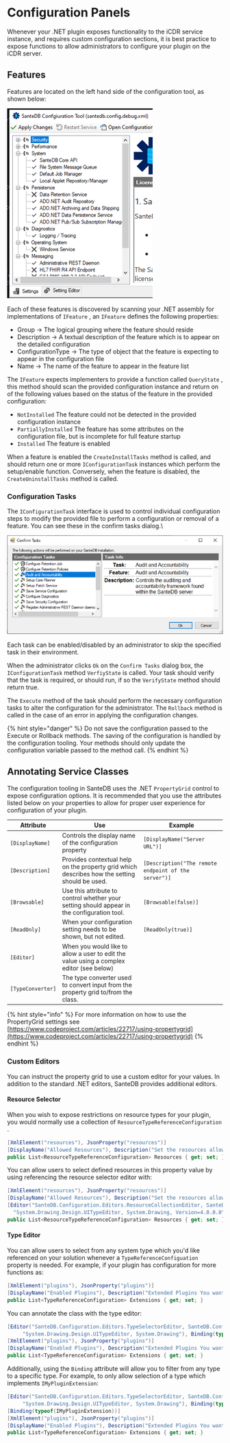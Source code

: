 # Configuration Panels

Whenever your .NET plugin exposes functionality to the iCDR service instance, and requires custom configuration sections, it is best practice to expose functions to allow administrators to configure your plugin on the iCDR server.&#x20;

## Features

Features are located on the left hand side of the configuration tool, as shown below:

![](<../../../../.gitbook/assets/image (370).png>)

Each of these features is discovered by scanning your .NET assembly for implementations of `IFeature` , an `IFeature` defines the following properties:

* Group -> The logical grouping where the feature should reside
* Description -> A textual description of the feature which is to appear on the detailed configuration
* ConfigurationType -> The type of object that the feature is expecting to appear in the configuration file
* Name -> The name of the feature to appear in the feature list

The `IFeature` expects implementers to provide a function called `QueryState` , this method should scan the provided configuration instance and return on of the following values based on the status of the feature in the provided configuration:

* `NotInstalled` The feature could not be detected in the provided configuration instance
* `PartiallyInstalled` The feature has some attributes on the configuration file, but is incomplete for full feature startup
* `Installed` The feature is enabled

When a feature is enabled the `CreateInstallTasks` method is called, and should return one or more `IConfigurationTask` instances which perform the setup/enable function. Conversely, when the feature is disabled, the `CreateUninstallTasks` method is called.

### Configuration Tasks

The `IConfigurationTask` interface is used to control individual configuration steps to modify the provided file to perform a configuration or removal of a feature. You can see these in the confirm tasks dialog.\


![](<../../../../.gitbook/assets/image (367).png>)

Each task can be enabled/disabled by an administrator to skip the specified task in their environment.

When the administrator clicks `Ok` on the `Confirm Tasks` dialog box, the `IConfigurationTask` method `VerfiyState` is called. Your task should verify that the task is required, or should run, if so the `VerifyState` method should return true.&#x20;

The `Execute` method of the task should perform the necessary configuration tasks to alter the configuration for the administrator. The `Rollback` method is called in the case of an error in applying the configuration changes.&#x20;

{% hint style="danger" %}
Do not save the configuration passed to the Execute or Rollback methods. The saving of the configuration is handled by the configuration tooling. Your methods should only update the configuration variable passed to the method call.
{% endhint %}

## Annotating Service Classes

The configuration tooling in SanteDB uses the .NET `PropertyGrid` control to expose configuration options. It is recommended that you use the attributes listed below on your properties to allow for proper user experience for configuration of your plugin.

| Attribute         | Use                                                                                           | Example                                              |
| ----------------- | --------------------------------------------------------------------------------------------- | ---------------------------------------------------- |
| `[DisplayName]`   | Controls the display name of the configuration property                                       | `[DisplayName("Server URL")]`                        |
| `[Description]`   | Provides contextual help on the property grid which describes how the setting should be used. | `[Description("The remote endpoint of the server")]` |
| `[Browsable]`     | Use this attribute to control whether your setting should appear in the configuration tool.   | `[Browsable(false)]`                                 |
| `[ReadOnly]`      | When your configuration setting needs to be shown, but not edited.                            | `[ReadOnly(true)]`                                   |
| `[Editor]`        | When you would like to allow a user to edit the value using a complex editor (see below)      |                                                      |
| `[TypeConverter]` | The type converter used to convert input from the property grid to/from the class.            |                                                      |

{% hint style="info" %}
For more information on how to use the PropertyGrid settings see [https://www.codeproject.com/articles/22717/using-propertygrid](https://www.codeproject.com/articles/22717/using-propertygrid)
{% endhint %}

### Custom Editors

You can instruct the property grid to use a custom editor for your values. In addition to the standard .NET editors, SanteDB provides additional editors.

#### Resource Selector

When you wish to expose restrictions on resource types for your plugin, you would normally use a collection of `ResourceTypeReferenceConfiguration` .

```csharp
[XmlElement("resources"), JsonProperty("resources")]
[DisplayName("Allowed Resources"), Description("Set the resources allowed")]
public List<ResourceTypeReferenceConfiguration> Resources { get; set; }
```

You can allow users to select defined resources in this property value by using referencing the resource selector editor with:

```csharp
[XmlElement("resources"), JsonProperty("resources")]
[DisplayName("Allowed Resources"), Description("Set the resources allowed")]
[Editor("SanteDB.Configuration.Editors.ResourceCollectionEditor, SanteDB.Configuration", 
  "System.Drawing.Design.UITypeEditor, System.Drawing, Version=4.0.0.0")]
public List<ResourceTypeReferenceConfiguration> Resources { get; set; }
```

#### Type Editor

You can allow users to select from any system type which you'd like referenced on your solution whenever a `TypeReferenceConfiguation` property is needed. For example, if your plugin has configuration for more functions as:

```csharp
[XmlElement("plugins"), JsonProperty("plugins")]
[DisplayName("Enabled Plugins"), Description("Extended Plugins You want to use")]
public List<TypeReferenceConfiguration> Extensions { get; set; }
```

You can annotate the class with the type editor:

```csharp
[Editor("SanteDB.Configuration.Editors.TypeSelectorEditor, SanteDB.Configuration", 
     "System.Drawing.Design.UITypeEditor, System.Drawing"), Binding(typeof(IFhirResourceHandler))]
[XmlElement("plugins"), JsonProperty("plugins")]
[DisplayName("Enabled Plugins"), Description("Extended Plugins You want to use")]
public List<TypeReferenceConfiguration> Extensions { get; set; }
```

Additionally, using the `Binding` attribute will allow you to filter from any type to a specific type. For example, to only allow selection of a type which implements `IMyPluginExtension`:

```csharp
[Editor("SanteDB.Configuration.Editors.TypeSelectorEditor, SanteDB.Configuration", 
     "System.Drawing.Design.UITypeEditor, System.Drawing"), Binding(typeof(IFhirResourceHandler))]
[Binding(typeof(IMyPluginExtension))]
[XmlElement("plugins"), JsonProperty("plugins")]
[DisplayName("Enabled Plugins"), Description("Extended Plugins You want to use")]
public List<TypeReferenceConfiguration> Extensions { get; set; }
```

